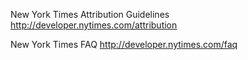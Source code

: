 New York Times Attribution Guidelines
http://developer.nytimes.com/attribution

New York Times FAQ
http://developer.nytimes.com/faq
